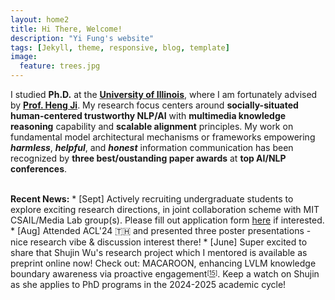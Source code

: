 ```yaml
---
layout: home2
title: Hi There, Welcome!
description: "Yi Fung's website"
tags: [Jekyll, theme, responsive, blog, template]
image:
  feature: trees.jpg
---
```


I studied <b>Ph.D.</b> at the <a href="https://cs.illinois.edu/" target="_blank"><b>University of Illinois</b></a>, where I am fortunately advised by <a href="https://blender.cs.illinois.edu/hengji.html" target="_blank"><b>Prof. Heng Ji</b></a>. My research focus centers around <b>socially-situated human-centered trustworthy NLP/AI</b> with <b>multimedia knowledge reasoning</b> capability and <b>scalable alignment</b> principles. My work on fundamental model architectural mechanisms or frameworks empowering <b><i>harmless</i></b>, <b><i>helpful</i></b>, and <i><b>honest</b></i> information communication has been recognized by <b>three best/oustanding paper awards</b> at <b>top AI/NLP conferences</b>.

<br>
<b>Recent News:</b>
* [Sept] Actively recruiting undergraduate students to explore exciting research directions, in joint collaboration scheme with MIT CSAIL/Media Lab group(s). Please fill out application form <a href="https://docs.google.com/forms/d/1K6t_SgCA-TdBSPRAwhP0XvVnbC_r7Cs7GGUk5pWh6aY/edit#:~:text=https%3A//forms.gle/TPyHKQ7g1BZePkvG8" target="_blank">here</a> if interested.
* [Aug] Attended ACL'24 🇹🇭 and presented three poster presentations - nice research vibe & discussion interest there!
* [June] Super excited to share that Shujin Wu's research project which I mentored is available as preprint online now! Check out: MACAROON, enhancing LVLM knowledge boundary awareness via proactive engagement<sup><sub>[<a href="https://arxiv.org/abs/2406.14137" target="_blank">15</a>]</sub></sup>. 
Keep a watch on Shujin as she applies to PhD programs in the 2024-2025 academic cycle!



